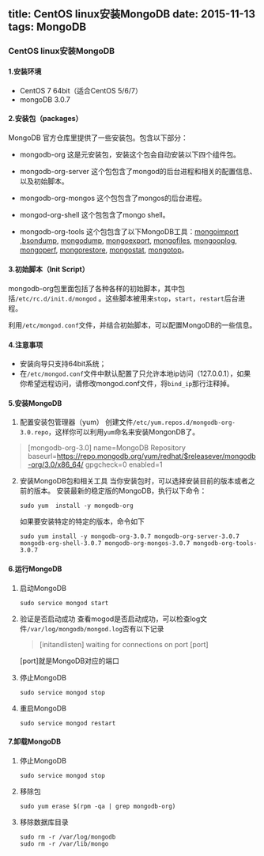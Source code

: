 title: CentOS linux安装MongoDB
date: 2015-11-13
tags: MongoDB
---

### CentOS linux安装MongoDB

#### 1.安装环境
- CentOS 7 64bit（适合CentOS 5/6/7）
- mongoDB 3.0.7

<!-- more -->

#### 2.安装包（packages）
MongoDB 官方仓库里提供了一些安装包。包含以下部分：
- mongodb-org
	这是元安装包，安装这个包会自动安装以下四个组件包。

- mongodb-org-server
	这个包包含了mongod的后台进程和相关的配置信息、以及初始脚本。

- mongodb-org-mongos
	这个包包含了mongos的后台进程。

- mongod-org-shell
	这个包包含了mongo shell。

- mongodb-org-tools
	这个包包含了以下MongoDB工具：[mongoimport](https://docs.mongodb.org/manual/reference/program/mongoimport/#bin.mongoimport) ,[bsondump](https://docs.mongodb.org/manual/reference/program/bsondump/#bin.bsondump), [mongodump](https://docs.mongodb.org/manual/reference/program/mongodump/#bin.mongodump), [mongoexport](https://docs.mongodb.org/manual/reference/program/mongoexport/#bin.mongoexport), [mongofiles](https://docs.mongodb.org/manual/reference/program/mongofiles/#bin.mongofiles), [mongooplog](https://docs.mongodb.org/manual/reference/program/mongooplog/#bin.mongooplog), [mongoperf](https://docs.mongodb.org/manual/reference/program/mongoperf/#bin.mongoperf), [mongorestore](https://docs.mongodb.org/manual/reference/program/mongorestore/#bin.mongorestore), [mongostat](https://docs.mongodb.org/manual/reference/program/mongostat/#bin.mongostat),  [mongotop](https://docs.mongodb.org/manual/reference/program/mongotop/#bin.mongotop)。

#### 3.初始脚本（Init Script）
mongodb-org包里面包括了各种各样的初始脚本，其中包括`/etc/rc.d/init.d/mongod` 。这些脚本被用来`stop`，`start`，`restart`后台进程。

利用`/etc/mongod.conf`文件，并结合初始脚本，可以配置MongoDB的一些信息。
	
#### 4.注意事项
- 安装向导只支持64bit系统；
- 在`/etc/mongod.conf`文件中默认配置了只允许本地ip访问（127.0.0.1），如果你希望远程访问，请修改mongod.conf文件，将`bind_ip`那行注释掉。

#### 5.安装MongoDB
1. 配置安装包管理器（yum）
创建文件`/etc/yum.repos.d/mongodb-org-3.0.repo`，这样你可以利用`yum`命名来安装MongonDB了。

> [mongodb-org-3.0]
name=MongoDB Repository
baseurl=https://repo.mongodb.org/yum/redhat/$releasever/mongodb-org/3.0/x86_64/
gpgcheck=0
 enabled=1

2. 安装MongoDB包和相关工具
	当你安装包时，可以选择安装目前的版本或者之前的版本。
	安装最新的稳定版的MongoDB，执行以下命令：
	
    ```shell
    sudo yum  install -y mongodb-org
    ```

	如果要安装特定的特定的版本，命令如下

	```shell
    sudo yum install -y mongodb-org-3.0.7 mongodb-org-server-3.0.7 mongodb-org-shell-3.0.7 mongodb-org-mongos-3.0.7 mongodb-org-tools-3.0.7
    ```

#### 6.运行MongoDB
1. 启动MongoDB
	
	```shell
	sudo service mongod start
	```
	
2. 验证是否启动成功
	查看mogod是否启动成功，可以检查log文件`/var/log/mongodb/mongod.log`否有以下记录
	
	> [initandlisten] waiting for connections on port [port]

	[port]就是MongoDB对应的端口
	
3. 停止MongoDB

	```shell
	sudo service mongod stop
	```

4. 重启MongoDB

	```shell
	sudo service mongod restart
	```
#### 7.卸载MongoDB
1. 停止MongoDB

	```shell
	sudo service mongod stop
	```
	
2. 移除包
	
	```shell
	sudo yum erase $(rpm -qa | grep mongodb-org)
	```
3. 移除数据库目录
	
	```shell
	sudo rm -r /var/log/mongodb
	sudo rm -r /var/lib/mongo
	```




